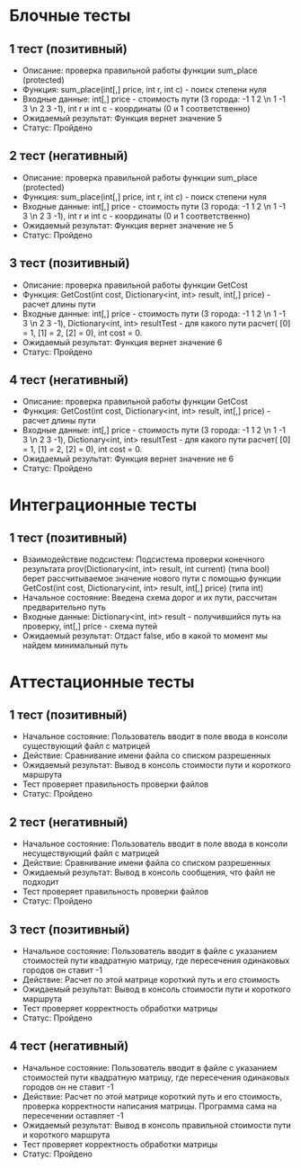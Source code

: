 # **Блочные тесты**
## 1 тест (позитивный)
- Описание: проверка правильной работы функции sum\_place (protected)
- Функция: sum\_place(int[,] price, int r, int c) - поиск степени нуля
- Входные данные: int[,] price - стоимость пути (3 города: -1 1 2 \n 1 -1 3 \n 2 3 -1), int r и  int c - координаты (0 и 1 соответственно)
- Ожидаемый результат: Функция вернет значение 5
- Статус: Пройдено

## 2 тест (негативный)
- Описание: проверка правильной работы функции sum\_place (protected)
- Функция: sum\_place(int[,] price, int r, int c) - поиск степени нуля
- Входные данные: int[,] price - стоимость пути (3 города: -1 1 2 \n 1 -1 3 \n 2 3 -1), int r и  int c - координаты (0 и 1 соответственно)
- Ожидаемый результат: Функция вернет значение не 5
- Статус: Пройдено

## 3 тест (позитивный)
- Описание: проверка правильной работы функции GetCost
- Функция: GetCost(int cost, Dictionary<int, int> result, int[,] price) - расчет длины пути
- Входные данные: int[,] price - стоимость пути (3 города: -1 1 2 \n 1 -1 3 \n 2 3 -1), Dictionary<int, int> resultTest - для какого пути расчет( [0] = 1, [1] = 2, [2] = 0), int cost = 0.
- Ожидаемый результат: Функция вернет значение 6
- Статус: Пройдено

## 4 тест (негативный)
- Описание: проверка правильной работы функции GetCost
- Функция: GetCost(int cost, Dictionary<int, int> result, int[,] price) - расчет длины пути
- Входные данные: int[,] price - стоимость пути (3 города: -1 1 2 \n 1 -1 3 \n 2 3 -1), Dictionary<int, int> resultTest - для какого пути расчет( [0] = 1, [1] = 2, [2] = 0), int cost = 0.
- Ожидаемый результат: Функция вернет значение не 6
- Статус: Пройдено
# **Интеграционные тесты**
## 1 тест (позитивный)
- Взаимодействие подсистем: Подсистема проверки конечного результата prov(Dictionary<int, int> result, int current) (типа bool) берет рассчитываемое значение нового пути с помощью функции GetCost(int cost, Dictionary<int, int> result, int[,] price) (типа int)
- Начальное состояние: Введена схема дорог и их пути, рассчитан предварительно путь
- Входные данные: Dictionary<int, int> result - получившийся путь на проверку, int[,] price - схема путей
- Ожидаемый результат: Отдаст false, ибо в какой то момент мы найдем минимальный путь
# **Аттестационные тесты**
## 1 тест (позитивный)
- Начальное состояние: Пользователь вводит в поле ввода в консоли существующий файл с матрицей
- Действие: Сравнивание имени файла со списком разрешенных
- Ожидаемый результат: Вывод в консоль стоимости пути и короткого маршрута
- Тест проверяет правильность проверки файлов
- Статус: Пройдено
## 2 тест (негативный)
- Начальное состояние: Пользователь вводит в поле ввода в консоли несуществующий файл с матрицей
- Действие: Сравнивание имени файла со списком разрешенных
- Ожидаемый результат: Вывод в консоль сообщения, что файл не подходит
- Тест проверяет правильность проверки файлов
- Статус: Пройдено
## 3 тест (позитивный)
- Начальное состояние: Пользователь вводит в файле с указанием стоимостей пути квадратную матрицу, где пересечения одинаковых городов он ставит -1
- Действие: Расчет по этой матрице короткий путь и его стоимость
- Ожидаемый результат:  Вывод в консоль стоимости пути и короткого маршрута
- Тест проверяет корректность обработки матрицы
- Статус: Пройдено

## 4 тест (негативный)
- Начальное состояние: Пользователь вводит в файле с указанием стоимостей пути квадратную матрицу, где пересечения одинаковых городов он не ставит -1
- Действие: Расчет по этой матрице короткий путь и его стоимость, проверка корректности написания матрицы. Программа сама на пересечении оставляет -1
- Ожидаемый результат:  Вывод в консоль правильной стоимости пути и короткого маршрута
- Тест проверяет корректность обработки матрицы
- Статус: Пройдено


